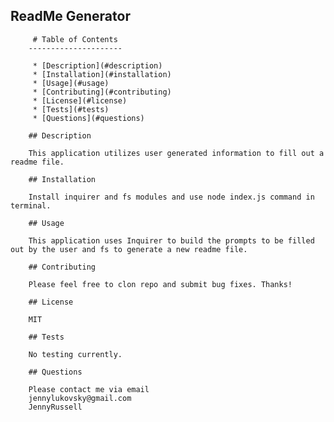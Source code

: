 ## ReadMe Generator ##

         # Table of Contents
        ---------------------
        
         * [Description](#description)
         * [Installation](#installation)
         * [Usage](#usage)
         * [Contributing](#contributing)
         * [License](#license)
         * [Tests](#tests)
         * [Questions](#questions)
        
        ## Description
        
        This application utilizes user generated information to fill out a readme file.

        ## Installation
        
        Install inquirer and fs modules and use node index.js command in terminal.

        ## Usage
        
        This application uses Inquirer to build the prompts to be filled out by the user and fs to generate a new readme file.

        ## Contributing
        
        Please feel free to clon repo and submit bug fixes. Thanks!

        ## License
        
        MIT

        ## Tests
       
        No testing currently.

        ## Questions
        
        Please contact me via email
        jennylukovsky@gmail.com
        JennyRussell

